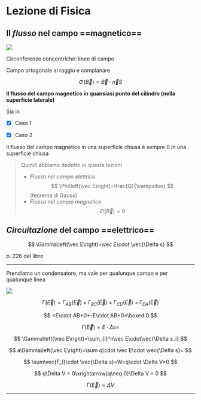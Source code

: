 # Lezione di Fisica


## Il _flusso_ nel campo ==magnetico==

![](https://i.imgur.com/jCGaSL3.jpg)

Circonferenze concentriche: linee di campo


Campo ortogonale al raggio e complanare


$$
\Phi\left(\vec B\right)=\vec B \cdot \vec n S
$$


**Il flusso del campo magnetico in quansiasi punto del cilindro (nella superficie laterale)**

Sia in 

 - [x] Caso 1
 - [x] Caso 2


Il flusso del campo magnetico in una superficie chiusa è sempre 0 in una superficie chiusa



> Quindi abbiamo dedotto in queste lezioni
>*  _Flusso nel campo elettrico_
> $$
> \Phi\left(\vec E\right)=\frac{Q}{\varepsilon}
> $$ (teorema di Gauss)
> * _Flusso nel campo magnetico_
> $$
> \Phi\left(\vec B\right)=0
> $$

## _Circuitazione_ del campo ==elettrico==

$$
\Gamma\left(\vec E\right)=\vec E\cdot \vec{\Delta s}
$$

p. 226 del libro

---

Prendiamo un condensatore, ma vale per qualunque campo e per qualunque linea

![](https://i.imgur.com/uSZPwN4.jpg)

$$
\Gamma\left(\vec E\right)=\Gamma_{AB}\left(\vec E\right)+\Gamma_{BC}\left(\vec E\right)+\Gamma_{CD}\left(\vec E\right)+\Gamma_{DA}\left(\vec E\right)
$$

$$
=E\cdot AB+0+-E\cdot AB+0=\boxed 0
$$


$$
\Gamma\left(\vec E\right)=E\cdot \Delta s=
$$


$$
\Gamma\left(\vec E\right)=\sum_{i}^n\vec E\cdot\vec{\Delta s_i}
$$


$$
a\Gamma\left(\vec E\right)=\sum q\cdot \vec E\cdot \vec{\Delta s}=
$$

$$
\sum\vec{F_I}\cdot \vec{\Delta s}=W=q\cdot \Delta V=0
$$


$$
q\Delta V = 0\xrightarrow{q\neq 0}\Delta V = 0 
$$


$$
\Gamma\left(\vec E\right)=\Delta V
$$


---


<!--stackedit_data:
eyJoaXN0b3J5IjpbLTczMjkwOTIwOCw1MzYzMzMyMzMsLTc3OD
YzOTQ3NV19
-->